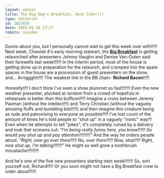 ```yaml
---
layout: senior
title: The Big Dog's Breakfast, more like!!!!
type: editorial
id: 2023429
date: 2001-01-18 17:57
robots: noindex
---
```

Dunno about you, but I personally cannot wait to get this week over with!!!!! Next week, Channel 4's early morning stalwart, the <b><a href="http://www.channel4.com/entertainment/big_breakfast/">Big Breakfast</a></b> is getting relaunched after presenters Johnny Vaughn and Denise Van-Outen said their farewells last week!!!!!! In the interim period, most of the house is getting done up in preparation for the relaunch, and cramped into the spare spaces in the house are a procession of guest presenters on the show, and... Arrrggghh!!!! The weakest link in the BB chain- <b>Richard Bacon</b>!!!!!<br/><br/>Honestly!!!! I don't think I've seen a show plummet so fast!!!!!!! Even the new weather presenter, plucked at random from a crowd of hopefuls in rehearsals is better than this buffoon!!!!! Imagine a cross between Jeremy Paxman (without the intellect!!!) and Terry Christian (without the vaguely amusing fluffs and bumbling bits!!!!!) and then imagine this creature being as rude and patronising to everyone as possible!!!!! I've lost count of the amount of times he's told people to "shut up" in a vaguely "ironic" way!!! Even when he attempts to tell "jokes", it's completely ruined by a delivery and look that screams out:<i> "I'm being really funny here, you know!!!!!! So would you shut up and pay attention!!!!!!!!!"</i> And the way he orders people about: <i>"Right, now go over there!!!!! No, over there!!!!! Now, stop!!!!! Right, now shut up, I'm talking!!!!!!!"</i> He might as well grow a toothbrush moustache!!!!!!!!!<br/><br/>And he's one of the five new presenters starting next week!!!!!!! So, sort yourself out, Richard!!!!! Or you soon might not have a Big Breakfast crew to order about!!!!!!